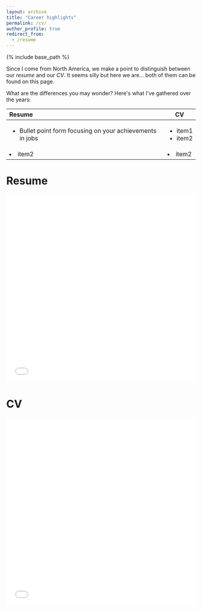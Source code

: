 ```yaml
---
layout: archive
title: "Career highlights"
permalink: /cv/
author_profile: true
redirect_from:
  - /resume
---
```


{% include base_path %}

Since I come from North America, we make a point to distinguish between our
_resume_ and our _CV_. It seems silly but here we are... both of them can be
found on this page.

What are the differences you may wonder? Here's what I've gathered over the
years:

| Resume                                                               |                  CV                   |
| :------------------------------------------------------------------- | :-----------------------------------: |
| <ul><li>Bullet point form focusing on your achievements in jobs</li> | <ul><li>item1</li><li>item2</li></ul> |
| <li>item2</li></ul>                                                  |          <li>item2</li></ul>          |

# Resume

<iframe src="/files/Resume_AMorariu.pdf" width="100%" height="500" frameborder="no" border="0" marginwidth="0" marginheight="0"></iframe>

# CV

<iframe src="/files/CV_AMorariu.pdf" width="100%" height="500" frameborder="no" border="0" marginwidth="0" marginheight="0"></iframe>
